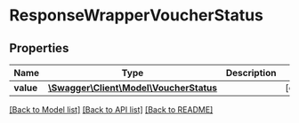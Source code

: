 # ResponseWrapperVoucherStatus

## Properties
Name | Type | Description | Notes
------------ | ------------- | ------------- | -------------
**value** | [**\Swagger\Client\Model\VoucherStatus**](VoucherStatus.md) |  | [optional] 

[[Back to Model list]](../../README.md#documentation-for-models) [[Back to API list]](../../README.md#documentation-for-api-endpoints) [[Back to README]](../../README.md)

